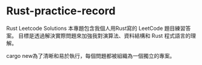 # Rust-practice-record
Rust Leetcode Solutions
本專題包含我個人用Rust寫的 LeetCode 題目練習答案。
目標是透過解決實際問題來加強我對演算法、資料結構和 Rust 程式語言的理解。

cargo new為了清晰和易於執行，每個問題都被組織為一個獨立的專案。
